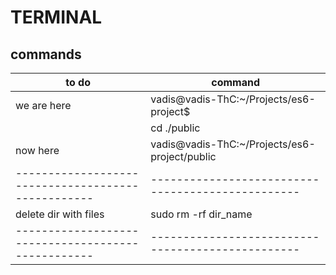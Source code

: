 # TERMINAL
## commands
|to do                                             |command                                          |
|--------------------------------------------------|-------------------------------------------------|
|we are here                                       |vadis@vadis-ThC:~/Projects/es6-project$          |
|                                                  |cd ./public                                      |
|now here                                          |vadis@vadis-ThC:~/Projects/es6-project/public    |
|--------------------------------------------------|-------------------------------------------------|
|delete dir with files                             |sudo rm -rf dir_name                                  |
|--------------------------------------------------|-------------------------------------------------|

